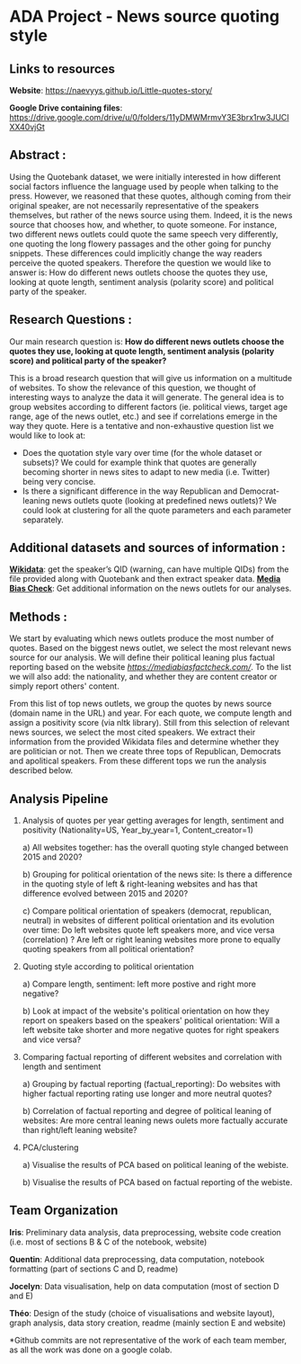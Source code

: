  # ADA Project - News source quoting style

## Links to resources
**Website**: https://naevyys.github.io/Little-quotes-story/

**Google Drive containing files**: https://drive.google.com/drive/u/0/folders/11yDMWMrmvY3E3brx1rw3JUCIXX40vjGt 

## **Abstract :** 
Using the Quotebank dataset, we were initially interested in how different social factors influence the language used by people when talking to the press. However, we reasoned that these quotes, although coming from their original speaker, are not necessarily representative of the speakers themselves, but rather of the news source using them. Indeed, it is the news source that chooses how, and whether, to quote someone. For instance, two different news outlets could quote the same speech very differently, one quoting the long flowery passages and the other going for punchy snippets. These differences could implicitly change the way readers perceive the quoted speakers. Therefore the question we would like to answer is: How do different news outlets choose the quotes they use, looking at quote length, sentiment analysis (polarity score) and political party of the speaker. 


## **Research Questions :**

Our main research question is:
__How do different news outlets choose the quotes they use, looking at quote length, sentiment analysis (polarity score) and political party of the speaker?__

This is a broad research question that will give us information on a multitude of websites. To show the relevance of this question, we thought of interesting ways to analyze the data it will generate. The general idea is to group websites according to different factors (ie. political views, target age range, age of the news outlet, etc.) and see if correlations emerge in the way they quote. Here is a tentative and non-exhaustive question list we would like to look at:

* Does the quotation style vary over time (for the whole dataset or subsets)? We could for example think that quotes are generally becoming shorter in news sites to adapt to new media (i.e. Twitter) being very concise. 
* Is there a significant difference in the way Republican and Democrat-leaning news outlets quote (looking at predefined news outlets)? We could look at clustering for all the quote parameters and each parameter separately.

## **Additional datasets and sources of information :**

**[Wikidata](https://www.wikidata.org/wiki/Wikidata:Main_Page)**: get the speaker’s QID (warning, can have multiple QIDs) from the file provided along with Quotebank and then extract speaker data.
**[Media Bias Check](https://mediabiasfactcheck.com/)**: Get additional information on the news outlets for our analyses.
 
## **Methods :**

  We start by evaluating which news outlets produce the most number of quotes. Based on the biggest news outlet, we select the most relevant news source for our analysis. We will define their political leaning plus factual reporting based on the website _https://mediabiasfactcheck.com/_. To the list we will also add: the nationality, and whether they are content creator or simply report others' content.

  From this list of top news outlets, we group the quotes by news source (domain name in the URL) and year. For each quote, we compute length and assign a positivity score (via nltk library).
  Still from this selection of relevant news sources, we select the most cited speakers. We extract their information from the provided Wikidata files and determine whether they are politician or not. Then we create three tops of Republican, Democrats and apolitical speakers. From these different tops we run the analysis described below. 


 ## **Analysis Pipeline**
 1. Analysis of quotes per year getting averages for length, sentiment and positivity (Nationality=US, Year_by_year=1, Content_creator=1)
 
     a) All websites together: has the overall quoting style changed between 2015 and 2020?
         
     b) Grouping for political orientation of the news site: Is there a difference in the quoting style of left & right-leaning websites and has that difference evolved between 2015 and 2020? 
         
     c) Compare political orientation of speakers (democrat, republican, neutral) in websites of different political orientation and its evolution over time: Do left websites quote left speakers more, and vice versa (correlation) ? Are left or right leaning websites more prone to equally quoting speakers from all political orientation?   
         
 2. Quoting style according to political orientation
     
     a) Compare length, sentiment: left more postive and right more negative?

     b) Look at impact of the website's political orientation on how they report on speakers based on the speakers' political orientation: Will a left website take shorter and more negative quotes for right speakers and vice versa?
    
 3. Comparing factual reporting of different websites and correlation with length and sentiment
 
    a) Grouping by factual reporting (factual_reporting): Do websites with higher factual reporting rating use longer and more neutral quotes?
         
    b) Correlation of factual reporting and degree of political leaning of websites: Are more central leaning news oulets more factually accurate than right/left leaning website?
        
4. PCA/clustering

    a) Visualise the results of PCA based on political leaning of the webiste.

    b) Visualise the results of PCA based on factual reporting of the webiste.

## **Team Organization**

**Iris**: Preliminary data analysis, data preprocessing, website code creation (i.e. most of sections B & C of the notebook, website)

**Quentin**: Additional data preprocessing, data computation, notebook formatting (part of sections C and D, readme)
 
**Jocelyn**: Data visualisation, help on data computation (most of section D and E)

**Théo**: Design of the study (choice of visualisations and website layout), graph analysis, data story creation, readme (mainly section E and website)
     
*Github commits are not representative of the work of each team member, as all the work was done on a google colab.
